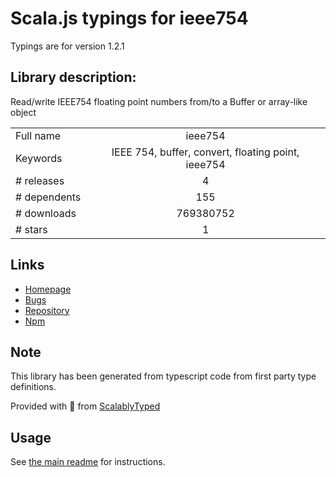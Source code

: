 
# Scala.js typings for ieee754

Typings are for version 1.2.1

## Library description:
Read/write IEEE754 floating point numbers from/to a Buffer or array-like object

|                    |                 |
| ------------------ | :-------------: |
| Full name          | ieee754 |
| Keywords           | IEEE 754, buffer, convert, floating point, ieee754 |
| # releases         | 4 |
| # dependents       | 155 |
| # downloads        | 769380752 |
| # stars            | 1 |

## Links
- [Homepage](https://github.com/feross/ieee754#readme)
- [Bugs](https://github.com/feross/ieee754/issues)
- [Repository](https://github.com/feross/ieee754)
- [Npm](https://www.npmjs.com/package/ieee754)
    


## Note
This library has been generated from typescript code from first party type definitions.

Provided with :purple_heart: from [ScalablyTyped](https://github.com/oyvindberg/ScalablyTyped)

## Usage
See [the main readme](../../readme.md) for instructions.



